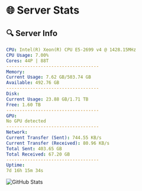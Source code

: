 # 🌐 Server Stats
## 🔍 Server Info
```yaml
CPU: Intel(R) Xeon(R) CPU E5-2699 v4 @ 1428.15MHz
CPU Usage: 7.00%
Cores: 44P | 88T
-----------------------------------
Memory:
Current Usage: 7.62 GB/503.74 GB
Available: 492.76 GB
-----------------------------------
Disk:
Current Usage: 23.88 GB/1.71 TB
Free: 1.60 TB
-----------------------------------
GPU:
No GPU detected
-----------------------------------
Network:
Current Transfer (Sent): 744.55 KB/s
Current Transfer (Received): 80.96 KB/s
Total Sent: 403.65 GB
Total Received: 67.20 GB
-----------------------------------
Uptime:
7d 16h 15m 34s
```
![GitHub Stats](https://img.shields.io/badge/Updated-2025-04-27_09:24:22-blue)